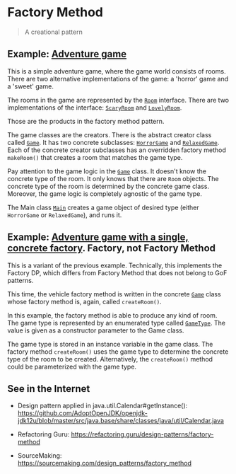 # Factory Method

> A creational pattern

## Example: [Adventure game](../../src/main/java/factory_method/adventure)

This is a simple adventure game, where the game world consists of rooms. There are two alternative implementations of the game: a 'horror' game and a 'sweet' game.

The rooms in the game are represented by the [`Room`](../../src/main/java/factory_method/adventure/Room.java) interface. There are two implementations of the interface: [`ScaryRoom`](../../src/main/java/factory_method/adventure/ScaryRoom.java) and [`LovelyRoom`](../../src/main/java/factory_method/adventure/LovelyRoom.java).

Those are the products in the factory method pattern.

The game classes are the creators. There is the abstract creator class called [`Game`](../../src/main/java/factory_method/adventure/Game.java). It has two concrete subclasses: [`HorrorGame`](../../src/main/java/factory_method/adventure/HorrorGame.java) and [`RelaxedGame`](../../src/main/java/factory_method/adventure/RelaxedGame.java). Each of the concrete creator subclasses has an overridden factory method `makeRoom()` that creates a room that matches the game type.

Pay attention to the game logic in the [`Game`](../../src/main/java/factory_method/adventure/Game.java) class. It doesn't know the concrete type of the room. It only knows that there are `Room` objects. The concrete type of the room is determined by the concrete game class. Moreover, the game logic is completely agnostic of the game type.

The Main class [`Main`](../../src/main/java/factory_method/adventure/Main.java) creates a game object of desired type
(either `HorrorGame` or `RelaxedGame`), and runs it.



## Example: [Adventure game with a single, concrete factory](../../src/main/java/factory_method/adventure_single_factory). Factory, not Factory Method

This is a variant of the previous example. Technically, this implements the Factory DP, which differs from Factory Method that does not belong to GoF patterns.

This time, the vehicle factory method is written in the concrete [`Game`](../../src/main/java/factory_method/adventure_single_factory/Game.java) class whose factory method is, again, called `createRoom()`.

In this example, the factory method is able to produce any kind of room. The game type is represented by an enumerated type called [`GameType`](../../src/main/java/factory_method/adventure_single_factory/GameType.java). The value is given as a constructor parameter to the Game class.

The game type is stored in an instance variable in the game class. The factory method `createRoom()` uses the game type to determine the concrete type of the room to be created. Alternatively, the `createRoom()` method could be parameterized with the game type.

## See in the Internet

- Design pattern applied in java.util.Calendar#getInstance(): https://github.com/AdoptOpenJDK/openjdk-jdk12u/blob/master/src/java.base/share/classes/java/util/Calendar.java

- Refactoring Guru: https://refactoring.guru/design-patterns/factory-method

- SourceMaking: https://sourcemaking.com/design_patterns/factory_method


